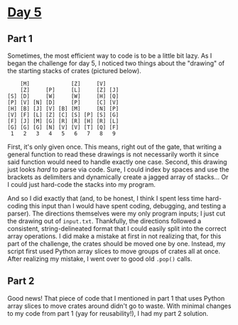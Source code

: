 # [Day 5](https://adventofcode.com/2022/day/5)

## Part 1
Sometimes, the most efficient way to code is to be a little bit lazy. As I began the challenge for day 5, I noticed two things about the "drawing" of the starting stacks of crates (pictured below).
```
    [M]             [Z]     [V]    
    [Z]     [P]     [L]     [Z] [J]
[S] [D]     [W]     [W]     [H] [Q]
[P] [V] [N] [D]     [P]     [C] [V]
[H] [B] [J] [V] [B] [M]     [N] [P]
[V] [F] [L] [Z] [C] [S] [P] [S] [G]
[F] [J] [M] [G] [R] [R] [H] [R] [L]
[G] [G] [G] [N] [V] [V] [T] [Q] [F]
 1   2   3   4   5   6   7   8   9 
```
First, it's only given once. This means, right out of the gate, that writing a general function to read these drawings is not necessarily worth it since said function would need to handle exactly one case. Second, this drawing just looks *hard* to parse via code. Sure, I could index by spaces and use the brackets as delimiters and dynamically create a jagged array of stacks... Or I could just hard-code the stacks into my program.

And so I did exactly that (and, to be honest, I think I spent less time hard-coding this input than I would have spent coding, debugging, and testing a parser). The directions themselves were my only program inputs; I just cut the drawing out of `input.txt`. Thankfully, the directions followed a consistent, string-delineated format that I could easily split into the correct array operations. I did make a mistake at first in not realizing that, for this part of the challenge, the crates should be moved one by one. Instead, my script first used Python array slices to move groups of crates all at once. After realizing my mistake, I went over to good old `.pop()` calls.

## Part 2
Good news! That piece of code that I mentioned in part 1 that uses Python array slices to move crates around didn't go to waste. With minimal changes to my code from part 1 (yay for reusability!), I had my part 2 solution.
